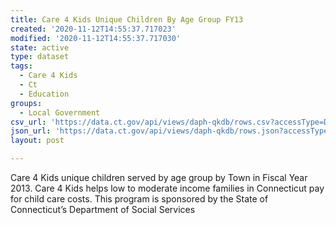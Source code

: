 ```yaml
---
title: Care 4 Kids Unique Children By Age Group FY13
created: '2020-11-12T14:55:37.717023'
modified: '2020-11-12T14:55:37.717030'
state: active
type: dataset
tags:
  - Care 4 Kids
  - Ct
  - Education
groups:
  - Local Government
csv_url: 'https://data.ct.gov/api/views/daph-qkdb/rows.csv?accessType=DOWNLOAD'
json_url: 'https://data.ct.gov/api/views/daph-qkdb/rows.json?accessType=DOWNLOAD'
layout: post

---
```

Care 4 Kids unique children served by age group by Town in Fiscal Year 2013. Care 4 Kids helps low to moderate income families in Connecticut pay for child care costs. This program is sponsored by the State of Connecticut’s Department of Social Services
